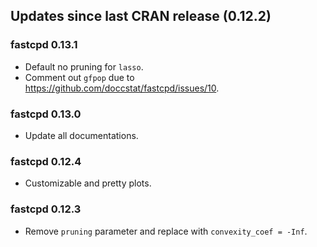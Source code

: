 ## Updates since last CRAN release (0.12.2)

### fastcpd 0.13.1

*   Default no pruning for `lasso`.
*   Comment out `gfpop` due to https://github.com/doccstat/fastcpd/issues/10.

### fastcpd 0.13.0

*   Update all documentations.

### fastcpd 0.12.4

*   Customizable and pretty plots.

### fastcpd 0.12.3

*   Remove `pruning` parameter and replace with `convexity_coef = -Inf`.
